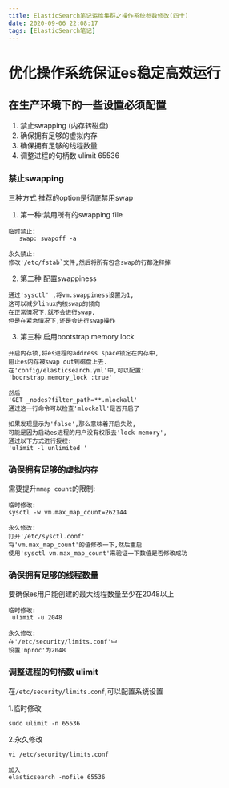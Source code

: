 ```yaml
---
title: ElasticSearch笔记运维集群之操作系统参数修改(四十)
date: 2020-09-06 22:08:17
tags: [ElasticSearch笔记]
---
```


# 优化操作系统保证es稳定高效运行

## 在生产环境下的一些设置必须配置
1. 禁止swapping (内存转磁盘)
2. 确保拥有足够的虚拟内存
3. 确保拥有足够的线程数量
4. 调整进程的句柄数 ulimit 65536

<!--more-->

### 禁止swapping
三种方式
推荐的option是彻底禁用swap

1. 第一种:禁用所有的swapping file
```
临时禁止: 
   swap: swapoff -a
   
永久禁止:
修改'/etc/fstab`文件,然后将所有包含swap的行都注释掉

```
2. 第二种 配置swappiness
```
通过'sysctl' ,将vm.swappiness设置为1,
这可以减少linux内核swap的倾向
在正常情况下,就不会进行swap,
但是在紧急情况下,还是会进行swap操作
```

3. 第三种 启用bootstrap.memory lock
```
开启内存锁,将es进程的address space锁定在内存中,
阻止es内存被swap out到磁盘上去.
在'config/elasticsearch.yml'中,可以配置:
'boorstrap.memory_lock :true'

然后
'GET _nodes?filter_path=**.mlockall'
通过这一行命令可以检查'mlockall'是否开启了

如果发现显示为'false',那么意味着开启失败,
可能是因为启动es进程的用户没有权限去'lock memory',
通过以下方式进行授权:
'ulimit -l unlimited '
```



### 确保拥有足够的虚拟内存
需要提升`mmap count`的限制:  
```
临时修改:
sysctl -w vm.max_map_count=262144

永久修改:
打开'/etc/sysctl.conf'
将'vm.max_map_count'的值修改一下,然后重启
使用'sysctl vm.max_map_count'来验证一下数值是否修改成功
```




### 确保拥有足够的线程数量
要确保es用户能创建的最大线程数量至少在2048以上
```
临时修改:
 ulimit -u 2048

永久修改:
在'/etc/security/limits.conf'中
设置'nproc'为2048
```



### 调整进程的句柄数 ulimit
在`/etc/security/limits.conf`,可以配置系统设置

1.临时修改
```
sudo ulimit -n 65536
```
2.永久修改
```
vi /etc/security/limits.conf

加入
elasticsearch -nofile 65536

```